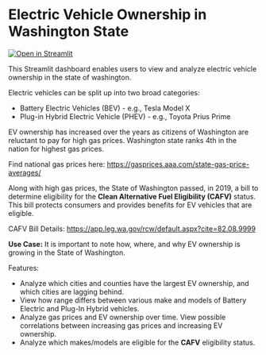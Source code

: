 # Electric Vehicle Ownership in Washington State

[![Open in Streamlit](https://static.streamlit.io/badges/streamlit_badge_black_white.svg)](https://acamlibe-electric-vehicle-dataset-app-91mkz8.streamlit.app/)

This Streamlit dashboard enables users to view and analyze electric vehicle ownership in the state of washington.

Electric vehicles can be split up into two broad categories:
- Battery Electric Vehicles (BEV) - e.g., Tesla Model X
- Plug-in Hybrid Electric Vehicle (PHEV) - e.g., Toyota Prius Prime

EV ownership has increased over the years as citizens of Washington are reluctant to pay for high gas prices. Washington state ranks 4th in the nation for highest gas prices.

Find national gas prices here: https://gasprices.aaa.com/state-gas-price-averages/

Along with high gas prices, the State of Washington passed, in 2019, a bill to determine eligibility for the **Clean Alternative Fuel Eligibility (CAFV)** status. This bill protects consumers and provides benefits for EV vehicles that are eligible. 

CAFV Bill Details: https://app.leg.wa.gov/rcw/default.aspx?cite=82.08.9999

**Use Case:** It is important to note how, where, and why EV ownership is growing in the State of Washington.

Features:
- Analyze which cities and counties have the largest EV ownership, and which cities are lagging behind.
- View how range differs between various make and models of Battery Electric and Plug-In Hybrid vehicles.
- Analyze gas prices and EV ownership over time. View possible correlations between increasing gas prices and increasing EV ownership.
- Analyze which makes/models are eligible for the **CAFV** eligibility status.